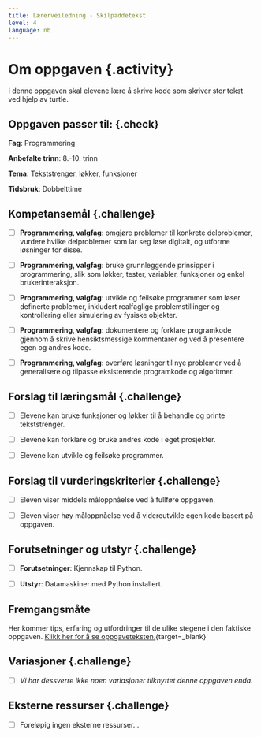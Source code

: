 ```yaml
---
title: Lærerveiledning - Skilpaddetekst
level: 4
language: nb
---
```



# Om oppgaven {.activity}

I denne oppgaven skal elevene lære å skrive kode som skriver stor tekst ved
hjelp av turtle.

## Oppgaven passer til: {.check}

 __Fag__: Programmering

__Anbefalte trinn__: 8.-10. trinn

__Tema__: Tekststrenger, løkker, funksjoner

__Tidsbruk__: Dobbelttime

## Kompetansemål {.challenge}

- [ ] __Programmering, valgfag__: omgjøre problemer til konkrete delproblemer,
       vurdere hvilke delproblemer som lar seg løse digitalt, og utforme
       løsninger for disse.

- [ ] __Programmering, valgfag__: bruke grunnleggende prinsipper i
       programmering, slik som løkker, tester, variabler, funksjoner og enkel
       brukerinteraksjon.

- [ ] __Programmering, valgfag__: utvikle og feilsøke programmer som løser
       definerte problemer, inkludert realfaglige problemstillinger og
       kontrollering eller simulering av fysiske objekter.

- [ ] __Programmering, valgfag__: dokumentere og forklare programkode gjennom å
       skrive hensiktsmessige kommentarer og ved å presentere egen og andres
       kode.

- [ ] __Programmering, valgfag__: overføre løsninger til nye problemer ved å
       generalisere og tilpasse eksisterende programkode og algoritmer.

## Forslag til læringsmål {.challenge}

- [ ] Elevene kan bruke funksjoner og løkker til å behandle og printe
      tekststrenger.

- [ ] Elevene kan forklare og bruke andres kode i eget prosjekter.

- [ ] Elevene kan utvikle og feilsøke programmer.

## Forslag til vurderingskriterier {.challenge}

- [ ] Eleven viser middels måloppnåelse ved å fullføre oppgaven.

- [ ] Eleven viser høy måloppnåelse ved å videreutvikle egen kode basert på
       oppgaven.

## Forutsetninger og utstyr {.challenge}

- [ ] __Forutsetninger__: Kjennskap til Python.

- [ ] __Utstyr__: Datamaskiner med Python installert.

## Fremgangsmåte

Her kommer tips, erfaring og utfordringer til de ulike stegene i den faktiske
oppgaven. [Klikk her for å se
oppgaveteksten.](../skilpaddetekst/skilpaddetekst.html){target=_blank}

## Variasjoner {.challenge}

- [ ] _Vi har dessverre ikke noen variasjoner tilknyttet denne oppgaven enda._

## Eksterne ressurser {.challenge}

- [ ] Foreløpig ingen eksterne ressurser...

